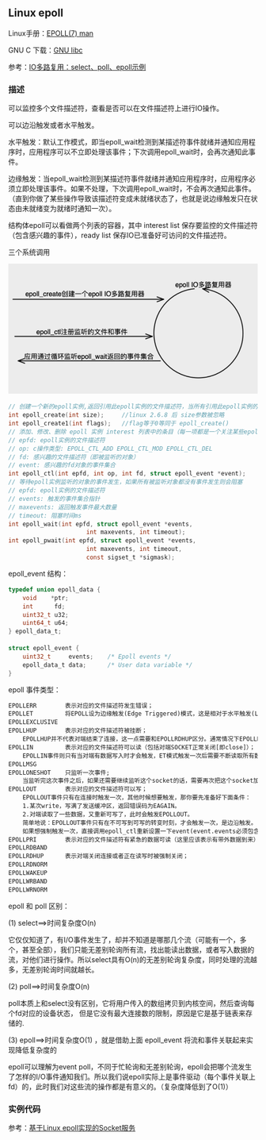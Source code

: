 ## Linux epoll

Linux手册：[EPOLL(7) man](http://www.man7.org/linux/man-pages/man7/epoll.7.html) 

GNU C 下载：[GNU libc](http://mirrors.nju.edu.cn/gnu/libc/)

参考：[IO多路复用：select、poll、epoll示例]( https://blog.csdn.net/lisonglisonglisong/article/details/51328062 )

### 描述

可以监控多个文件描述符，查看是否可以在文件描述符上进行IO操作。

可以边沿触发或者水平触发。

水平触发：默认工作模式，即当epoll_wait检测到某描述符事件就绪并通知应用程序时，应用程序可以不立即处理该事件；下次调用epoll_wait时，会再次通知此事件。

边缘触发：当epoll_wait检测到某描述符事件就绪并通知应用程序时，应用程序必须立即处理该事件。如果不处理，下次调用epoll_wait时，不会再次通知此事件。（直到你做了某些操作导致该描述符变成未就绪状态了，也就是说边缘触发只在状态由未就绪变为就绪时通知一次）。

结构体epoll可以看做两个列表的容器，其中 interest list 保存要监控的文件描述符（包含感兴趣的事件），ready list 保存IO已准备好可访问的文件描述符。

三个系统调用

![](./picture/epoll.png)

```C
// 创建一个新的epoll实例,返回引用此epoll实例的文件描述符，当所有引用此epoll实例的文件描述符被关闭后，系统内核会自动释放此epoll实例的资源
int epoll_create(int size);		//linux 2.6.8 后 size参数被忽略
int epoll_create1(int flags);	//flag等于0等同于 epoll_create()
// 添加、修改、删除 epoll 实例 interest 列表中的条目（每一项都是一个关注某些epoll_event的文件描述符）
// epfd: epoll实例的文件描述符
// op: c操作类型: EPOLL_CTL_ADD EPOLL_CTL_MOD EPOLL_CTL_DEL
// fd: 感兴趣的文件描述符（即被监听的对象）
// event: 感兴趣的fd对象的事件集合
int epoll_ctl(int epfd, int op, int fd, struct epoll_event *event);
// 等待epoll实例监听的对象的事件发生，如果所有被监听对象都没有事件发生则会阻塞
// epfd: epoll实例的文件描述符
// events: 触发的事件集合指针
// maxevents: 返回触发事件最大数量
// timeout: 阻塞时间ms
int epoll_wait(int epfd, struct epoll_event *events,
                      int maxevents, int timeout);
int epoll_pwait(int epfd, struct epoll_event *events,
                      int maxevents, int timeout,
                      const sigset_t *sigmask);
```

epoll_event 结构：

```C
typedef union epoll_data {
	void    *ptr;
	int      fd;
	uint32_t u32;
	uint64_t u64;
} epoll_data_t;

struct epoll_event {
	uint32_t     events;    /* Epoll events */
	epoll_data_t data;      /* User data variable */
}
```

epoll 事件类型：

```txt
EPOLLERR		表示对应的文件描述符发生错误；
EPOLLET			将EPOLL设为边缘触发(Edge Triggered)模式，这是相对于水平触发(LT)来说的。
EPOLLEXCLUSIVE 
EPOLLHUP		表示对应的文件描述符被挂断；
	EPOLLHUP并不代表对端结束了连接，这一点需要和EPOLLRDHUP区分。通常情况下EPOLLHUP表示的是本端挂断。
EPOLLIN			表示对应的文件描述符可以读（包括对端SOCKET正常关闭[即close]）；
	EPOLLIN事件则只有当对端有数据写入时才会触发，ET模式触发一次后需要不断读取所有数据直到读完EAGAIN为	止。否则剩下的数据只有在下次对端有写入时才能一起取出来了。
EPOLLMSG
EPOLLONESHOT	只监听一次事件;
	当监听完这次事件之后，如果还需要继续监听这个socket的话，需要再次把这个socket加入到EPOLL队列里
EPOLLOUT		表示对应的文件描述符可以写；
	EPOLLOUT事件只有在连接时触发一次，其他时候想要触发，那你要先准备好下面条件：
	1.某次write，写满了发送缓冲区，返回错误码为EAGAIN。
	2.对端读取了一些数据，又重新可写了，此时会触发EPOLLOUT。
	简单地说：EPOLLOUT事件只有在不可写到可写的转变时刻，才会触发一次，是边沿触发。
	如果想强制触发一次，直接调用epoll_ctl重新设置一下event(event.events必须包含EPOLLOUT)就可以了。
EPOLLPRI		表示对应的文件描述符有紧急的数据可读（这里应该表示有带外数据到来）；
EPOLLRDBAND
EPOLLRDHUP		表示对端关闭连接或者正在读写时被强制关闭；
EPOLLRDNORM
EPOLLWAKEUP
EPOLLWRBAND
EPOLLWRNORM
```

epoll 和 poll 区别：

(1) select==>时间复杂度O(n)

它仅仅知道了，有I/O事件发生了，却并不知道是哪那几个流（可能有一个，多个，甚至全部），我们只能无差别轮询所有流，找出能读出数据，或者写入数据的流，对他们进行操作。所以select具有O(n)的无差别轮询复杂度，同时处理的流越多，无差别轮询时间就越长。

(2) poll==>时间复杂度O(n)

poll本质上和select没有区别，它将用户传入的数组拷贝到内核空间，然后查询每个fd对应的设备状态， 但是它没有最大连接数的限制，原因是它是基于链表来存储的.

(3) epoll==>时间复杂度O(1) ，就是借助上面 epoll_event 将流和事件关联起来实现降低复杂度的

epoll可以理解为event poll，不同于忙轮询和无差别轮询，epoll会把哪个流发生了怎样的I/O事件通知我们。所以我们说epoll实际上是事件驱动（每个事件关联上fd）的，此时我们对这些流的操作都是有意义的。（复杂度降低到了O(1)）

### 实例代码

参考：[基于Linux epoll实现的Socket服务](https://github.com/kwseeker/netty/tree/master/epoll)

